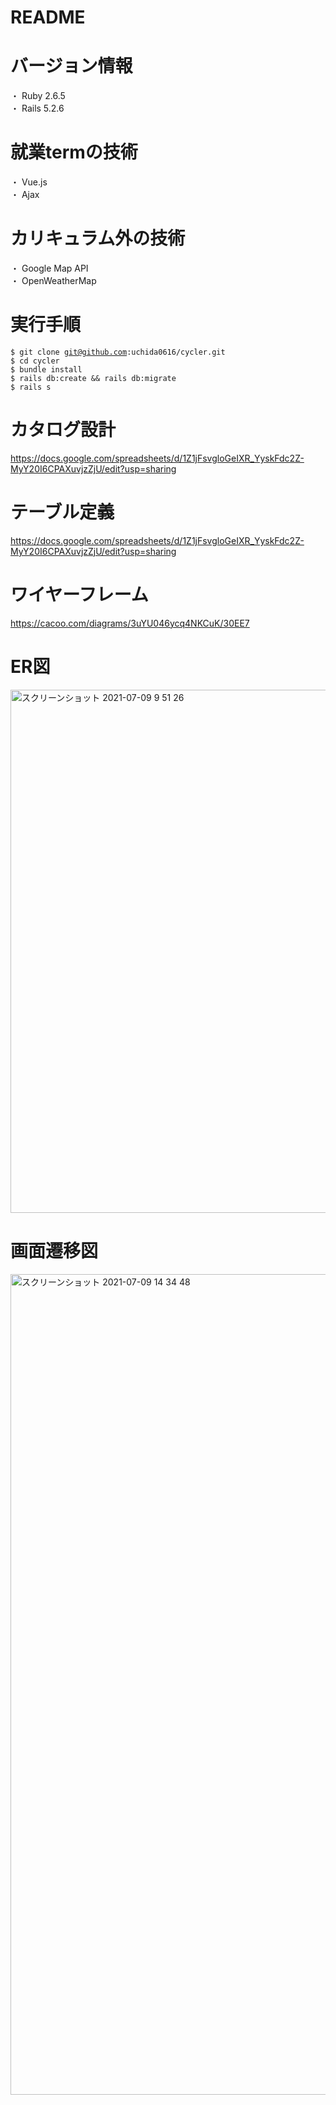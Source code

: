 # README

# バージョン情報
  ・ Ruby 2.6.5  
  ・ Rails 5.2.6  
  
# 就業termの技術  
  ・ Vue.js  
  ・ Ajax  
 
# カリキュラム外の技術  
  ・ Google Map API  
  ・ OpenWeatherMap  
  
# 実行手順  
<code>$ git clone git@github.com:uchida0616/cycler.git</code>  
<code>$ cd cycler</code>  
<code>$ bundle install</code>  
<code>$ rails db:create && rails db:migrate</code>  
<code>$ rails s</code>  

# カタログ設計  
https://docs.google.com/spreadsheets/d/1Z1jFsvgloGeIXR_YyskFdc2Z-MyY20I6CPAXuvjzZjU/edit?usp=sharing  

# テーブル定義  
https://docs.google.com/spreadsheets/d/1Z1jFsvgloGeIXR_YyskFdc2Z-MyY20I6CPAXuvjzZjU/edit?usp=sharing  

# ワイヤーフレーム  
https://cacoo.com/diagrams/3uYU046ycq4NKCuK/30EE7  

# ER図  
<img width="837" alt="スクリーンショット 2021-07-09 9 51 26" src="https://user-images.githubusercontent.com/73732720/125007484-3f362d80-e09b-11eb-9ddd-11a8ae524d94.png">

# 画面遷移図  
<img width="1313" alt="スクリーンショット 2021-07-09 14 34 48" src="https://user-images.githubusercontent.com/73732720/125028351-d4005180-e0c2-11eb-9ffb-f8069bcb8f77.png">

